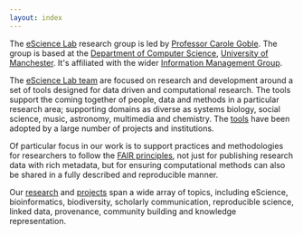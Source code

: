 ```yaml
---
layout: index
---
```

<script type="application/ld+json">
  {
    "@context": "http://schema.org",
    "@type": "Organization",
    "name": "eScience Lab",
    "@id": "https://esciencelab.org.uk/#",
    "url": "https://esciencelab.org.uk/",
    "subjectOf": "https://esciencelab.org.uk/about/",
    "email": "info@esciencelab.org.uk",
    "logo": "https://esciencelab.org.uk/images/logo/escienceLab-logo.png",
    "parentOrganization": {
        "@type": "Organization",
        "name": "Information Management Group",
        "alternateName": "IMG",
        "url": "http://www.cs.manchester.ac.uk/img/",
        "parentOrganization": {
            "@type": "Organization",
            "name": "Department of Computer Science",
            "alternateName": "CS",
            "url": "http://www.cs.manchester.ac.uk/",
            "address": {
                "@type": "PostalAddress",
                "streetAddress": "Oxford Road",
                "addressLocality": "Manchester",
                "postalCode": "M13 9PL",
                "addressCountry": "UK"
            },
            "parentOrganization": {
                "@type": "EducationalOrganization",
                "name": "The University of Manchester",
                "alternateName": "UNIMAN",
                "url": "http://www.manchester.ac.uk/",
                "logo": "https://assets.manchester.ac.uk/corporate/images/design/logo-university-of-manchester.png"
            }
        }
    }
  }
  </script>

The [eScience Lab](/about/) research group is led by [Professor Carole Goble](http://www.manchester.ac.uk/research/Carole.goble/). The group is based at the [Department of Computer Science](http://www.cs.manchester.ac.uk/),  [University of Manchester](http://www.manchester.ac.uk). It's affiliated with the wider [Information Management Group](http://www.cs.manchester.ac.uk/img/).

The [eScience Lab team](/people/) are focused on research and development around a set of tools designed for data driven and computational research. The tools support the coming together of people, data and methods in a particular research area; supporting domains as diverse as systems biology, social science, music, astronomy, multimedia and chemistry. The [tools](/products/) have been adopted by a large number of projects and institutions.

Of particular focus in our work is to support practices and methodologies for researchers to follow the [FAIR principles](https://www.go-fair.org/fair-principles/), not just for publishing research data with rich metadata, but for ensuring computational methods can also be shared in a fully described and reproducible manner.

Our [research](/publications/) and [projects](/projects/) span a wide array of topics, including eScience, bioinformatics, biodiversity, scholarly communication, reproducible science, linked data, provenance, community building and knowledge representation.
